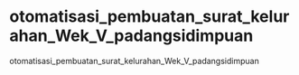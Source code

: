 # otomatisasi_pembuatan_surat_kelurahan_Wek_V_padangsidimpuan
otomatisasi_pembuatan_surat_kelurahan_Wek_V_padangsidimpuan
